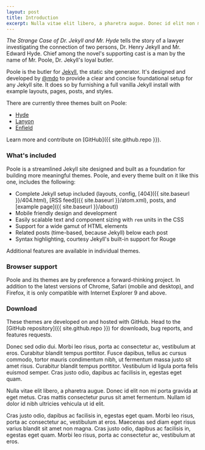 ```yaml
---
layout: post
title: Introduction
excerpt: Nulla vitae elit libero, a pharetra augue. Donec id elit non mi porta gravida at eget metus. Cras mattis consectetur purus sit amet fermentum. Nullam id dolor id nibh ultricies vehicula ut id elit.
---
```


*The Strange Case of Dr. Jekyll and Mr. Hyde* tells the story of a lawyer investigating the connection of two persons, Dr. Henry Jekyll and Mr. Edward Hyde. Chief among the novel's supporting cast is a man by the name of Mr. Poole, Dr. Jekyll's loyal butler.

Poole is the butler for [Jekyll](http://jekyllrb.com), the static site generator. It's designed and developed by [@mdo](https://twitter.com/mdo) to provide a clear and concise foundational setup for any Jekyll site. It does so by furnishing a full vanilla Jekyll install with example layouts, pages, posts, and styles.

There are currently three themes built on Poole:

* [Hyde](http://hyde.getpoole.com)
* [Lanyon](http://lanyon.getpoole.com)
* [Enfield](http://enfield.getpoole.com)

Learn more and contribute on [GitHub]({{ site.github.repo }}).

### What's included

Poole is a streamlined Jekyll site designed and built as a foundation for building more meaningful themes. Poole, and every theme built on it like this one, includes the following:

* Complete Jekyll setup included (layouts, config, [404]({{ site.baseurl }}/404.html), [RSS feed]({{ site.baseurl }}/atom.xml), posts, and [example page]({{ site.baseurl }}/about))
* Mobile friendly design and development
* Easily scalable text and component sizing with `rem` units in the CSS
* Support for a wide gamut of HTML elements
* Related posts (time-based, because Jekyll) below each post
* Syntax highlighting, courtesy Jekyll's built-in support for Rouge

Additional features are available in individual themes.

### Browser support

Poole and its themes are by preference a forward-thinking project. In addition to the latest versions of Chrome, Safari (mobile and desktop), and Firefox, it is only compatible with Internet Explorer 9 and above.

### Download

These themes are developed on and hosted with GitHub. Head to the [GitHub repository]({{ site.github.repo }}) for downloads, bug reports, and features requests.

Donec sed odio dui. Morbi leo risus, porta ac consectetur ac, vestibulum at eros. Curabitur blandit tempus porttitor. Fusce dapibus, tellus ac cursus commodo, tortor mauris condimentum nibh, ut fermentum massa justo sit amet risus. Curabitur blandit tempus porttitor. Vestibulum id ligula porta felis euismod semper. Cras justo odio, dapibus ac facilisis in, egestas eget quam.

Nulla vitae elit libero, a pharetra augue. Donec id elit non mi porta gravida at eget metus. Cras mattis consectetur purus sit amet fermentum. Nullam id dolor id nibh ultricies vehicula ut id elit.

Cras justo odio, dapibus ac facilisis in, egestas eget quam. Morbi leo risus, porta ac consectetur ac, vestibulum at eros. Maecenas sed diam eget risus varius blandit sit amet non magna. Cras justo odio, dapibus ac facilisis in, egestas eget quam. Morbi leo risus, porta ac consectetur ac, vestibulum at eros.
